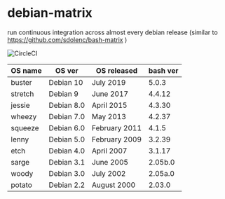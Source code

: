 # debian-matrix
run continuous integration across almost every debian release (similar to https://github.com/sdolenc/bash-matrix )

![CircleCI](https://circleci.com/gh/sdolenc/debian-matrix.svg?style=shield)

| OS name | OS ver     | OS released   | bash ver |
|---------|------------|---------------|----------|
| buster  | Debian 10  | July 2019     | 5.0.3    |
| stretch | Debian 9   | June 2017     | 4.4.12   |
| jessie  | Debian 8.0 | April 2015    | 4.3.30   |
| wheezy  | Debian 7.0 | May 2013      | 4.2.37   |
| squeeze | Debian 6.0 | February 2011 | 4.1.5    |
| lenny   | Debian 5.0 | February 2009 | 3.2.39   |
| etch    | Debian 4.0 | April 2007    | 3.1.17   |
| sarge   | Debian 3.1 | June 2005     | 2.05b.0  |
| woody   | Debian 3.0 | July 2002     | 2.05a.0  |
| potato  | Debian 2.2 | August 2000   | 2.03.0   |
